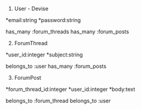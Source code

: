 1. User - Devise

*email:string
*password:string
 
 has_many :forum_threads
 has_many :forum_posts

2. ForumThread

*user_id:integer
*subject:string

belongs_to :user
has_many :forum_posts

3. ForumPost

*forum_thread_id:integer
*user_id:integer
*body:text

belongs_to :forum_thread
belongs_to :user